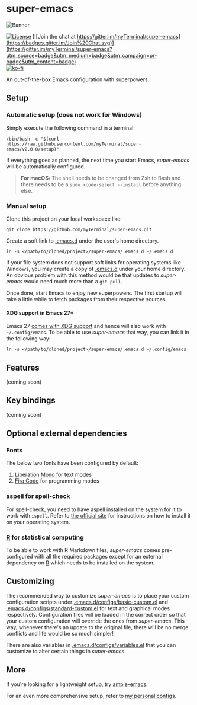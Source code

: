 # super-emacs

![Banner](images/banner.png)

[![License](https://img.shields.io/badge/LICENSE-GPL%20v3.0-blue.svg)](https://www.gnu.org/licenses/gpl.html)
[![Join the chat at https://gitter.im/myTerminal/super-emacs](https://badges.gitter.im/Join%20Chat.svg)](https://gitter.im/myTerminal/super-emacs?utm_source=badge&utm_medium=badge&utm_campaign=pr-badge&utm_content=badge)  
[![ko-fi](https://ko-fi.com/img/githubbutton_sm.svg)](https://ko-fi.com/Y8Y5E5GL7)

An out-of-the-box Emacs configuration with superpowers.

## Setup

### Automatic setup (does not work for Windows)

Simply execute the following command in a terminal:

    /bin/bash -c "$(curl https://raw.githubusercontent.com/myTerminal/super-emacs/v2.0.0/setup)"

If everything goes as planned, the next time you start Emacs, *super-emacs* will be automatically configured.

> **For macOS:** The shell needs to be changed from Zsh to Bash and there needs to be a `sudo xcode-select --install` before anything else.

### Manual setup

Clone this project on your local workspace like:

    git clone https://github.com/myTerminal/super-emacs.git

Create a soft link to [.emacs.d](.emacs.d) under the user's home directory.

    ln -s </path/to/cloned/project>/super-emacs/.emacs.d ~/.emacs.d

If your file system does not support soft links for operating systems like Windows, you may create a copy of [.emacs.d](.emacs.d) under your home directory. An obvious problem with this method would be that updates to *super-emacs* would need much more than a `git pull`.

Once done, start Emacs to enjoy new superpowers. The first startup will take a little while to fetch packages from their respective sources.

#### XDG support in Emacs 27+

Emacs 27 [comes with XDG support](https://git.savannah.gnu.org/cgit/emacs.git/commit/?id=4118297ae2fab4886b20d193ba511a229637aea3) and hence will also work with `~/.config/emacs`. To be able to use *super-emacs* that way, you can link it in the following way:

    ln -s </path/to/cloned/project>/super-emacs/.emacs.d ~/.config/emacs

## Features

(coming soon)

## Key bindings

(coming soon)

## Optional external dependencies

### Fonts

The below two fonts have been configured by default:

1. [Liberation Mono](https://www.fontsquirrel.com/fonts/liberation-mono) for text modes
2. [Fira Code](https://github.com/tonsky/FiraCode) for programming modes

### [aspell](http://aspell.net) for spell-check

For spell-check, you need to have aspell installed on the system for it to work with `ispell`. Refer to [the official site](http://aspell.net) for instructions on how to install it on your operating system.

### [R](https://www.r-project.org) for statistical computing

To be able to work with R Markdown files, *super-emacs* comes pre-configured with all the required packages except for an external dependency on [R](https://www.r-project.org) which needs to be installed on the system.

## Customizing

The recommended way to customize *super-emacs* is to place your custom configuration scripts under [.emacs.d/configs/basic-custom.el]() and [.emacs.d/configs/standard-custom.el]() for text and graphical modes respectively. Configuration files will be loaded in the correct order so that your custom configuration will override the ones from *super-emacs*. This way, whenever there's an update to the original file, there will be no merge conflicts and life would be so much simpler!

There are also variables in [.emacs.d/configs/variables.el]() that you can customize to alter certain things in *super-emacs*.

## More

If you're looking for a lightweight setup, try [ample-emacs](https://github.com/myTerminal/ample-emacs).

For an even more comprehensive setup, refer to [my personal configs](https://github.com/myTerminal/.emacs.d).
